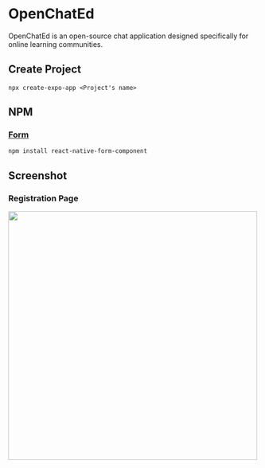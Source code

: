 # OpenChatEd
OpenChatEd is an open-source chat application designed specifically for online learning communities.

## Create Project
```
npx create-expo-app <Project's name>
```


## NPM


### [Form](https://www.npmjs.com/package/react-native-form-component) 

```
npm install react-native-form-component
```



## Screenshot
### Registration Page
<img src='readMeAssets/RegistationPage.jpg' height="500"/>
